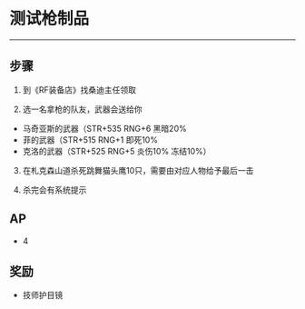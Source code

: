 # 测试枪制品

---

## 步骤

1. 到《RF装备店》找桑迪主任领取

2. 选一名拿枪的队友，武器会送给你
- 马奇亚斯的武器（STR+535 RNG+6 黑暗20%
- 菲的武器（STR+515 RNG+1 即死10%
- 克洛的武器（STR+525 RNG+5 炎伤10% 冻结10%）

3. 在札克森山道杀死跳舞猫头鹰10只，需要由对应人物给予最后一击

4. 杀完会有系统提示

## AP

- 4

## 奖励

- 技师护目镜